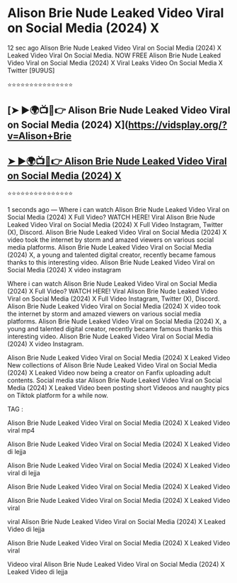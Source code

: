 ﻿# Alison Brie Nude Leaked Video Viral on Social Media (2024) X



12 sec ago Alison Brie Nude Leaked Video Viral on Social Media (2024) X Leaked Video Viral On Social Media. NOW FREE Alison Brie Nude Leaked Video Viral on Social Media (2024) X Viral Leaks Video On Social Media X Twitter [9U9US]

⭐⭐⭐⭐⭐⭐⭐⭐⭐⭐⭐⭐⭐⭐⭐

## [➤ ►🌍📺📱👉 Alison Brie Nude Leaked Video Viral on Social Media (2024) X](https://vidsplay.org/?v=Alison+Brie

## [➤ ►🌍📺📱👉 Alison Brie Nude Leaked Video Viral on Social Media (2024) X](https://vidsplay.org/?v=Alison+Brie)


⭐⭐⭐⭐⭐⭐⭐⭐⭐⭐⭐⭐⭐⭐⭐



1 seconds ago — Where i can watch Alison Brie Nude Leaked Video Viral on Social Media (2024) X Full Video? WATCH HERE! Viral Alison Brie Nude Leaked Video Viral on Social Media (2024) X Full Video Instagram, Twitter (X), Discord. Alison Brie Nude Leaked Video Viral on Social Media (2024) X video took the internet by storm and amazed viewers on various social media platforms. Alison Brie Nude Leaked Video Viral on Social Media (2024) X, a young and talented digital creator, recently became famous thanks to this interesting video. Alison Brie Nude Leaked Video Viral on Social Media (2024) X video instagram

Where i can watch Alison Brie Nude Leaked Video Viral on Social Media (2024) X Full Video? WATCH HERE! Viral Alison Brie Nude Leaked Video Viral on Social Media (2024) X Full Video Instagram, Twitter (X), Discord. Alison Brie Nude Leaked Video Viral on Social Media (2024) X video took the internet by storm and amazed viewers on various social media platforms. Alison Brie Nude Leaked Video Viral on Social Media (2024) X, a young and talented digital creator, recently became famous thanks to this interesting video. Alison Brie Nude Leaked Video Viral on Social Media (2024) X video Instagram.

Alison Brie Nude Leaked Video Viral on Social Media (2024) X Leaked Video New collections of Alison Brie Nude Leaked Video Viral on Social Media (2024) X Leaked Video now being a creator on Fanfix uploading adult contents. Social media star Alison Brie Nude Leaked Video Viral on Social Media (2024) X Leaked Video been posting short Videoos and naughty pics on Tiktok platform for a while now.

TAG :

 

Alison Brie Nude Leaked Video Viral on Social Media (2024) X Leaked Video viral mp4

 

Alison Brie Nude Leaked Video Viral on Social Media (2024) X Leaked Video di lejja

 

Alison Brie Nude Leaked Video Viral on Social Media (2024) X Leaked Video viral di lejja

 

Alison Brie Nude Leaked Video Viral on Social Media (2024) X Leaked Video

 

Alison Brie Nude Leaked Video Viral on Social Media (2024) X Leaked Video viral

 

viral Alison Brie Nude Leaked Video Viral on Social Media (2024) X Leaked Video di lejja

 

Alison Brie Nude Leaked Video Viral on Social Media (2024) X Leaked Video viral

 

Videoo viral Alison Brie Nude Leaked Video Viral on Social Media (2024) X Leaked Video di lejja